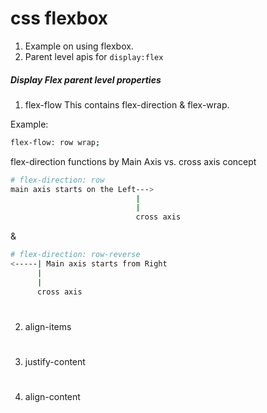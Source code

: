# css flexbox

1. Example on using flexbox.
2. Parent level apis for `display:flex`

##### Display Flex parent level properties

1. flex-flow
This contains flex-direction & flex-wrap.

Example:
```bash
flex-flow: row wrap;
```
flex-direction functions by Main Axis vs. cross axis concept
```bash
# flex-direction: row
main axis starts on the Left--->
                            |
                            |
                            cross axis
```
&
```bash
# flex-direction: row-reverse
<-----| Main axis starts from Right
      |
      |
      cross axis
```
#


2. align-items

#

3. justify-content

#

4. align-content

